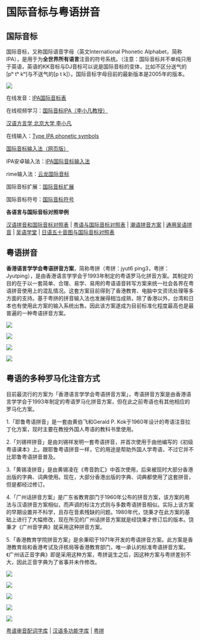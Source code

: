 # 国际音标与粤语拼音

## 国际音标

国际音标，又称国际语音字母（英文International Phonetic Alphabet，简称IPA），是用于为**全世界所有语言**注音的符号系统。（注意：国际音标并不单纯只用于英语，英语的KK音标与DJ音标可以说是国际音标的变体，比如不区分送气的\[pʰ tʰ kʰ\]与不送气的\[p t k\]）。国际音标字母目前的最新版本是2005年的版本。

![](http://wx3.sinaimg.cn/large/69144085gy1fxem4c7obvj20j60os46d.jpg)

在线发音：[IPA国际音标表](http://en-yinbiao.xiao84.com/ipacharts/)

在线视频学习：[国际音标IPA（李小凡教授）](https://www.bilibili.com/video/av9948802/?from=search&seid=5044675538230025381)

[汉语方言学 北京大学 李小凡](https://www.bilibili.com/video/av15018636/?from=search&seid=5044675538230025381)

在线输入：[Type IPA phonetic symbols](http://ipa.typeit.org/full/)

[国际音标输入法（网页版）](http://ytenx.org/byohlyuk/IPA_IME)

IPA安卓输入法：[IPA国际音标输入法](https://www.cr173.com/soft/384770.html)

rime输入法：[云龙国际音标](https://github.com/lotem/rime-ipa)

国际音标扩展：[国际音标扩展](https://unicode-table.com/cn/blocks/ipa-extensions/)

国际音标符号：[国际音标符号](https://zh.wiktionary.org/wiki/附录:国际音标符号)

**各语言与国际音标对照举例**

[汉语拼音和国际音标对照表](http://www.zdic.net/appendix/f10.htm) | [粤语与国际音标对照表](http://humanum.arts.cuhk.edu.hk/Lexis/lexi-mf/initials.php) | [潮语拼音方案](https://kahaani.github.io/gatian/appendix1/dieziu.html) | [通用吴语拼音](http://wu-chinese.com/romanization/suzhou.html) | [吴语学堂](https://www.wugniu.com/) | [日语五十音图与国际音标对照表](https://wenku.baidu.com/view/ca9f43d19e31433238689310.html)

## 粤语拼音

**香港语言学学会粤语拼音方案**，简称粤拼（粤拼：jyut6 ping3，粤拼：Jyutping），是由香港语言学学会于1993年制定的粤语罗马化拼音方案。其制定的目的在于以一套简单、合理、易学、易用的粤语语音转写方案来统一社会各界在粤语拼音使用上的混乱情况。这套方案目前得到了香港教育、电脑中文资讯处理等多方面的支持。基于粤拼的拼音输入法也发展得相当成熟，除了香港以外，台湾和日本也有使用此方案的输入系统出售。因此该方案遂成为目前标准化程度最高也是最普遍的一种粤语拼音方案。

![](http://wx2.sinaimg.cn/large/69144085gy1fxem63k1e1j20n10a4aeb.jpg)

![](http://wx4.sinaimg.cn/large/69144085gy1fxem63yju7j20o90bv0z2.jpg)

![](http://wx4.sinaimg.cn/large/69144085gy1fxem64ik40j20me0e4ag1.jpg)

![](http://wx1.sinaimg.cn/large/69144085gy1fxem64v5unj20fr05p3z7.jpg)

## 粤语的多种罗马化注音方式

目前最流行的方案为「香港语言学学会粤语拼音方案」，粤语拼音方案是由香港语言学学会于1993年制定的粤语罗马化拼音方案，但在此之前粤语也有其他相应的罗马化方案。

1.「耶鲁粤语拼音」是一套由黄伯飞和Gerald P. Kok于1960年设计的粤语注音拉丁化方案，现时主要在教授外国人粤语的教科书里使用。

2.「刘锡祥拼音」是由刘锡祥发明一套粤语拼音，并首次使用于由他编写的《初级粤语课本》上。跟耶鲁粤语拼音一样，它的用途是帮助外国人学粤语，不过它并不比耶鲁粤语拼音普及。

3.「黄锡凌拼音」是由黄锡凌在《粤音韵汇》中首次使用，后来被现时大部分香港出版的字典、词典使用。现在，大部分香港出版的字典、词典都使用了这套拼音，但是都经过修订。

4.「广州话拼音方案」是广东省教育部门于1960年公布的拼音方案，该方案的用法与汉语拼音方案相似，而声调的标注方式则与多数粤语拼音相似。实际上该方案的早期设置并不科学，且存在音素残缺的问题。1980年代，饶秉才在此方案的基础上进行了大幅修改，现在所见的广州话拼音方案就是经饶秉才修订后的版本。饶秉才《广州音字典》就采用这种拼音方案。

5.「香港教育学院拼音方案」是余秉昭于1971年开发的粤语拼音方案。此方案是香港教育局和香港考试及评核局等香港教育部门，唯一承认的标准粤语拼音方案。《广州话正音字典》即是采用这种方案，粤拼诞生之后，因这种方案与粤拼差别不大，因此正音字典为了省事并未作修改。

![](http://wx3.sinaimg.cn/large/69144085gy1fxem912ylcj20j60h9n6q.jpg)

![](http://wx2.sinaimg.cn/large/69144085gy1fxem91na1aj20j60dsqbi.jpg)

![](http://wx2.sinaimg.cn/large/69144085gy1fxem9214h2j20j60eiaju.jpg)

![](http://wx4.sinaimg.cn/large/69144085gy1fxem92n445j20j60etk1r.jpg)

![](http://wx3.sinaimg.cn/large/69144085gy1fxem93er79j20j60b4n31.jpg)

[粤语审音配词字库](http://humanum.arts.cuhk.edu.hk/Lexis/lexi-can/) | [汉语多功能字库](http://humanum.arts.cuhk.edu.hk/Lexis/lexi-mf/)  |  [粤拼](https://www.lshk.org/jyutping)





















